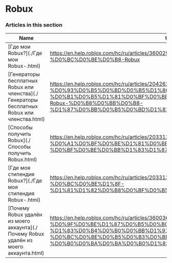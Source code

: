 # Robux  
### Articles in this section
Name|URL
-|-
[Где мои Robux?](./Где мои Robux-.html) |https://en.help.roblox.com/hc/ru/articles/360029481932-%D0%93%D0%B4%D0%B5-%D0%BC%D0%BE%D0%B8-Robux
[Генераторы бесплатных Robux или членства](./Генераторы бесплатных Robux или членства.html) |https://en.help.roblox.com/hc/ru/articles/204262550-%D0%93%D0%B5%D0%BD%D0%B5%D1%80%D0%B0%D1%82%D0%BE%D1%80%D1%8B-%D0%B1%D0%B5%D1%81%D0%BF%D0%BB%D0%B0%D1%82%D0%BD%D1%8B%D1%85-Robux-%D0%B8%D0%BB%D0%B8-%D1%87%D0%BB%D0%B5%D0%BD%D1%81%D1%82%D0%B2%D0%B0
[Способы получить  Robux](./Способы получить  Robux.html) |https://en.help.roblox.com/hc/ru/articles/203313200-%D0%A1%D0%BF%D0%BE%D1%81%D0%BE%D0%B1%D1%8B-%D0%BF%D0%BE%D0%BB%D1%83%D1%87%D0%B8%D1%82%D1%8C-Robux
[Где моя стипендия Robux?](./Где моя стипендия Robux-.html) |https://en.help.roblox.com/hc/ru/articles/203313160-%D0%93%D0%B4%D0%B5-%D0%BC%D0%BE%D1%8F-%D1%81%D1%82%D0%B8%D0%BF%D0%B5%D0%BD%D0%B4%D0%B8%D1%8F-Robux
[Почему Robux удалён из моего аккаунта](./Почему Robux удалён из моего аккаунта.html) |https://en.help.roblox.com/hc/ru/articles/360036483772-%D0%9F%D0%BE%D1%87%D0%B5%D0%BC%D1%83-Robux-%D1%83%D0%B4%D0%B0%D0%BB%D1%91%D0%BD-%D0%B8%D0%B7-%D0%BC%D0%BE%D0%B5%D0%B3%D0%BE-%D0%B0%D0%BA%D0%BA%D0%B0%D1%83%D0%BD%D1%82%D0%B0